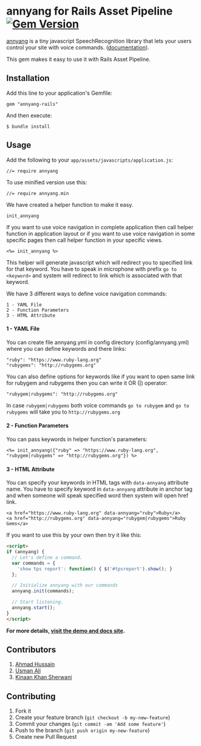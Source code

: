 # annyang for Rails Asset Pipeline [![Gem Version](https://badge.fury.io/rb/annyang-rails.png)](http://badge.fury.io/rb/annyang-rails)

[annyang](https://github.com/TalAter/annyang) is a tiny javascript SpeechRecognition library that lets your users control your site with voice commands. ([documentation](https://www.talater.com/annyang/)). 

This gem makes it easy to use it with Rails Asset Pipeline.

## Installation

Add this line to your application's Gemfile:

    gem "annyang-rails"

And then execute:

    $ bundle install

## Usage

Add the following to your `app/assets/javascripts/application.js`:

    //= require annyang

To use minified version use this:

    //= require annyang.min

We have created a helper function to make it easy.

    init_annyang

If you want to use voice navigation in complete application then call helper function in application layout or if you want to use voice navigation in some specific pages then call helper function in your specific views.

    <%= init_annyang %>

This helper will generate javascript which will redirect you to specified link for that keyword. You have to speak in microphone with prefix `go to <keyword>` and system will redirect to link which is associated with that keyword.

We have 3 different ways to define voice navigation commands:

    1 - YAML File
    2 - Function Parameters
    3 - HTML Attribute

#### 1 - YAML File

You can create file annyang.yml in config directory (config/annyang.yml) where you can define keywords and there links:

    "ruby": "https://www.ruby-lang.org"
    "rubygems": "http://rubygems.org"

You can also define options for keywords like if you want to open same link for rubygem and rubygems then you can write it OR (|) operator:

    "rubygem|rubygems": "http://rubygems.org"
    
In case `rubygem|rubygems` both voice commands `go to rubygem` and `go to rubygems` will take you to `http://rubygems.org`

#### 2 - Function Parameters

You can pass keywords in helper function's parameters:

    <%= init_annyang({"ruby" => "https://www.ruby-lang.org", "rubygem|rubygems" => "http://rubygems.org"}) %>

#### 3 - HTML Attribute

You can specify your keywords in HTML tags with `data-annyang` attribute name.
You have to specify keyword in `data-annyang` attribute in anchor tag and when someone will speak specified word then system will open href link.

    <a href="https://www.ruby-lang.org" data-annyang="ruby">Ruby</a>
    <a href="http://rubygems.org" data-annyang="rubygem|rubygems">Ruby Gems</a>



If you want to use this by your own then try it like this:

````html
<script>
if (annyang) {
  // Let's define a command.
  var commands = {
    'show tps report': function() { $('#tpsreport').show(); }
  };

  // Initialize annyang with our commands
  annyang.init(commands);

  // Start listening.
  annyang.start();
}
</script>

````

**For more details, [visit the demo and docs site](https://www.talater.com/annyang).**

## Contributors

1. [Ahmad Hussain](https://github.com/ahmad-hussain-confiz)
2. [Usman Ali](https://github.com/usman-ali-confiz)
3. [Kinaan Khan Sherwani](https://github.com/kinaan-khan-confiz)


## Contributing

1. Fork it
2. Create your feature branch (`git checkout -b my-new-feature`)
3. Commit your changes (`git commit -am 'Add some feature'`)
4. Push to the branch (`git push origin my-new-feature`)
5. Create new Pull Request
